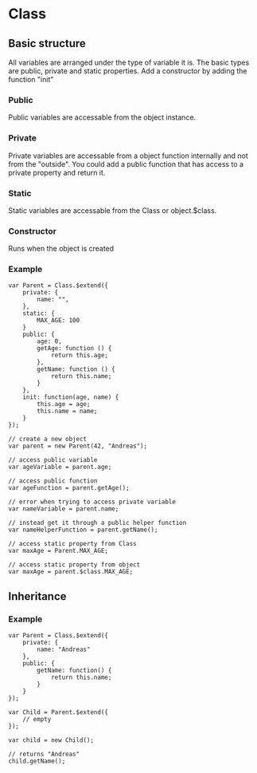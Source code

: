 # Class

## Basic structure
All variables are arranged under the type of variable it is. The basic types are public, private and static properties. Add a constructor by adding the function "init"</p>

### Public
Public variables are accessable from the object instance. 

### Private
Private variables are accessable from a object function internally and not from the "outside". You could add a public function that has access to a private property and return it.

### Static
Static variables are accessable from the Class or object.$class.

### Constructor
Runs when the object is created

### Example

    var Parent = Class.$extend({
        private: {
            name: "",
        },
        static: {
            MAX_AGE: 100
        }
        public: {
            age: 0,
            getAge: function () {
                return this.age;
            },
            getName: function () {
                return this.name;
            }
        },
        init: function(age, name) {
            this.age = age;
            this.name = name;
        }
    });

    // create a new object
    var parent = new Parent(42, "Andreas");

    // access public variable
    var ageVariable = parent.age;

    // access public function
    var ageFunction = parent.getAge();

    // error when trying to access private variable
    var nameVariable = parent.name;

    // instead get it through a public helper function 
    var nameHelperFunction = parent.getName();
    
    // access static property from Class
    var maxAge = Parent.MAX_AGE;
    
    // access static property from object
    var maxAge = parent.$class.MAX_AGE;
    
## Inheritance

### Example

    var Parent = Class.$extend({
        private: {
            name: "Andreas"
        },
        public: {
            getName: function() {
                return this.name;
            }
        }
    });
    
    var Child = Parent.$extend({
        // empty
    });
    
    var child = new Child();
    
    // returns "Andreas"
    child.getName();